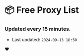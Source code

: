 # :package: Free Proxy List
### Updated every 15 minutes.

- Last updated: `2024-09-13 18:50`

:heart:
